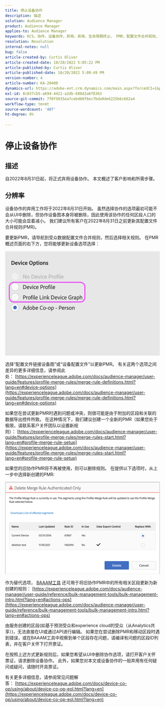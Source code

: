 ```yaml
---
title: 停止设备协作
description: 描述
solution: Audience Manager
product: Audience Manager
applies-to: Audience Manager
keywords: KCS，协作，设备协作，弃用，弃用，生命周期终止， PMR，配置文件合并规则，设备拼合，设备配置文件
resolution: Resolution
internal-notes: null
bug: false
article-created-by: Curtis Oliver
article-created-date: 10/20/2022 5:05:22 PM
article-published-by: Curtis Oliver
article-published-date: 10/20/2022 5:09:49 PM
version-number: 4
article-number: KA-20400
dynamics-url: https://adobe-ent.crm.dynamics.com/main.aspx?forceUCI=1&pagetype=entityrecord&etn=knowledgearticle&id=d066325f-9950-ed11-bba2-0022480868ff
exl-id: 8c037cb5-a694-4421-a2db-688d2a6f8363
source-git-commit: 7f0f5035ea7cebd60f6ec7bda9de6225b6c602a4
workflow-type: tm+mt
source-wordcount: '487'
ht-degree: 0%

---
```


# 停止设备协作

## 描述

自2022年8月31日起，将正式弃用设备协作。 本文概述了客户影响和所需步骤。 

## 分辨率


设备协作的弃用工作将于2022年8月31日开始。 虽然选择协作的选项最初可能不会从UI中删除，但协作设备图本身将被删除，因此使用该协作的任何区段人口的大小可能会显着减小。 我们建议所有客户在2022年8月31日之前更新其配置文件合并规则(PMR)。

要更新PMR，请导航到受众数据配置文件合并规则，然后选择相关规则。 在PMR概述页面的右下方，您将能够更新设备选项选择：

![](assets/29cf3d52-d61f-ed11-b83e-0022480868ff.png)

选择“配置文件链接设备图”或“设备配置文件”以更新PMR。 有关这两个选项之间差异的更多详细信息，请参阅此处： [https://experienceleague.adobe.com/docs/audience-manager/user-guide/features/profile-merge-rules/merge-rule-definitions.html?lang=en#device-options](https://experienceleague.adobe.com/docs/audience-manager/user-guide/features/profile-merge-rules/merge-rule-definitions.html?lang=en#device-options)

如果您在尝试更新PMR时遇到问题或冲突，则很可能是由于附加的区段和关联的数据导出控件所致。 在这种情况下，我们建议创建一个全新的PMR（如果您处于极限，请联系客户关怀团队以设置新规则）： [https://experienceleague.adobe.com/docs/audience-manager/user-guide/features/profile-merge-rules/merge-rules-start.html?lang=en#profile-merge-rule-setup](https://experienceleague.adobe.com/docs/audience-manager/user-guide/features/profile-merge-rules/merge-rules-start.html?lang=en#profile-merge-rule-setup)

如果您的旧协作PMR将不再被使用，则可以删除规则。 在提供以下选项时，从上一步中选择新创建的PMR:

![](assets/82d7968f-9950-ed11-bba2-0022480868ff.png)

作为替代选项， [BAAAM工具](https://experienceleague.adobe.com/docs/audience-manager/user-guide/reference/bulk-management-tools/bulk-management-intro.html?lang=en) 还可用于将旧协作PMR中的所有相关区段更新为新创建的规则： [https://experienceleague.adobe.com/docs/audience-manager/user-guide/reference/bulk-management-tools/bulk-management-intro.html?lang=en#actions-ops](https://experienceleague.adobe.com/docs/audience-manager/user-guide/reference/bulk-management-tools/bulk-management-intro.html?lang=en#actions-ops)

由服务创建的区段(如基于预测受众和experience cloud的受众（从Analytics共享）)，无法直接在UI或通过API进行编辑。 如果您在尝试删除PMR和移动区段时遇到错误，或在BAAAM工具中观察到单个区段存在问题，请编译有问题的区段ID列表，并在客户关怀下打开票证。 

在按照上述方式更新规则后，如果您希望从UI中删除协作选项，请打开客户关怀票证，请求删除设备协作。 此外，如果您对本文或设备协作的一般弃用有任何疑问或疑问，请随时开具票证。

有关更多详细信息，请参阅常见问题解答： [https://experienceleague.adobe.com/docs/device-co-op/using/about/device-co-op-eol.html?lang=en](https://experienceleague.adobe.com/docs/device-co-op/using/about/device-co-op-eol.html?lang=en)
